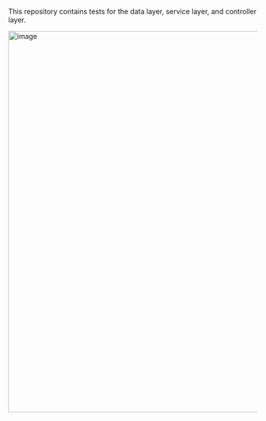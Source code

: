 This repository contains tests for the data layer, service layer, and controller layer.


<img width="770" alt="image" src="https://github.com/user-attachments/assets/cb8f8351-de55-49ed-b6e4-161a86c8cecc" />
